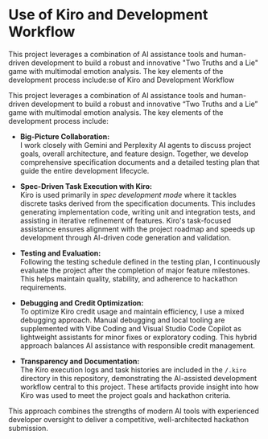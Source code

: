 <!-- ARCHIVED - DO NOT USE - Moved to archive September 10, 2025 -->
<!-- This was a draft. See DEVELOPMENT_PROCESS.md for final Kiro hackathon documentation -->

# Use of Kiro and Development Workflow

This project leverages a combination of AI assistance tools and human-driven development to build a robust and innovative "Two Truths and a Lie" game with multimodal emotion analysis. The key elements of the development process include:se of Kiro and Development Workflow

This project leverages a combination of AI assistance tools and human-driven development to build a robust and innovative “Two Truths and a Lie” game with multimodal emotion analysis. The key elements of the development process include:

- **Big-Picture Collaboration:**  
  I work closely with Gemini and Perplexity AI agents to discuss project goals, overall architecture, and feature design. Together, we develop comprehensive specification documents and a detailed testing plan that guide the entire development lifecycle.

- **Spec-Driven Task Execution with Kiro:**  
  Kiro is used primarily in *spec development mode* where it tackles discrete tasks derived from the specification documents. This includes generating implementation code, writing unit and integration tests, and assisting in iterative refinement of features. Kiro's task-focused assistance ensures alignment with the project roadmap and speeds up development through AI-driven code generation and validation.

- **Testing and Evaluation:**  
  Following the testing schedule defined in the testing plan, I continuously evaluate the project after the completion of major feature milestones. This helps maintain quality, stability, and adherence to hackathon requirements.

- **Debugging and Credit Optimization:**  
  To optimize Kiro credit usage and maintain efficiency, I use a mixed debugging approach. Manual debugging and local tooling are supplemented with Vibe Coding and Visual Studio Code Copilot as lightweight assistants for minor fixes or exploratory coding. This hybrid approach balances AI assistance with responsible credit management.

- **Transparency and Documentation:**  
  The Kiro execution logs and task histories are included in the `/.kiro` directory in this repository, demonstrating the AI-assisted development workflow central to this project. These artifacts provide insight into how Kiro was used to meet the project goals and hackathon criteria.

This approach combines the strengths of modern AI tools with experienced developer oversight to deliver a competitive, well-architected hackathon submission.